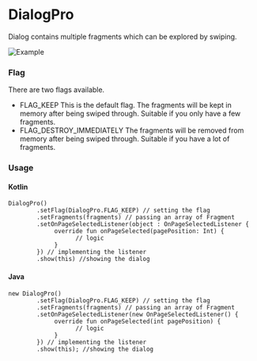 # DialogPro
Dialog contains multiple fragments which can be explored by swiping.

![Example](https://stevelukis.com/cloud/dialogpro/example.gif)

### Flag
There are two flags available.
- FLAG_KEEP
This is the default flag. The fragments will be kept in memory after being swiped through. Suitable if you only have a few fragments.
- FLAG_DESTROY_IMMEDIATELY
The fragments will be removed from memory after being swiped through. Suitable if you have a lot of fragments.

### Usage

#### Kotlin
```
DialogPro()
        .setFlag(DialogPro.FLAG_KEEP) // setting the flag
        .setFragments(fragments) // passing an array of Fragment
        .setOnPageSelectedListener(object : OnPageSelectedListener {
             override fun onPageSelected(pagePosition: Int) {
                   // logic
             }
        }) // implementing the listener
        .show(this) //showing the dialog
```

#### Java
````
new DialogPro()
        .setFlag(DialogPro.FLAG_KEEP) // setting the flag
        .setFragments(fragments) // passing an array of Fragment
        .setOnPageSelectedListener(new OnPageSelectedListener() {
             override fun onPageSelected(int pagePosition) {
                   // logic
             }
        }) // implementing the listener
        .show(this); //showing the dialog
````
